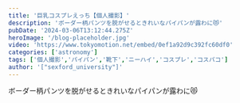 ```yaml
---
title: '巨乳コスプレえっち【個人撮影】'
description: 'ボーダー柄パンツを脱がせるときれいなパイパンが露わに😻'
pubDate: '2024-03-06T13:12:44.275Z'
heroImage: '/blog-placeholder.jpg'
video: 'https://www.tokyomotion.net/embed/0ef1a92d9c392fc60df0'
categories: ['astronomy']
tags: ['個人撮影','パイパン','靴下','ニーハイ','コスプレ','コスパコ']
author: '["sexford_university"]'
---
```


ボーダー柄パンツを脱がせるときれいなパイパンが露わに😻




